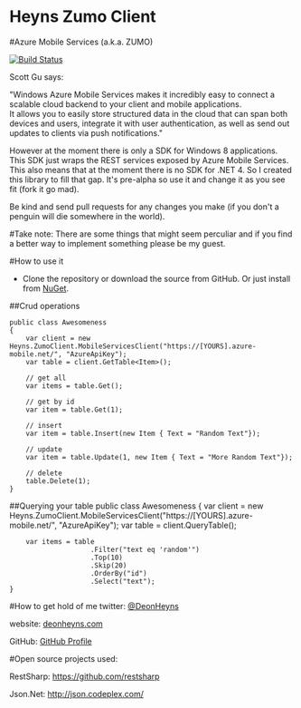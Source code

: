 Heyns Zumo Client
===================================
#Azure Mobile Services (a.k.a. ZUMO) 

[![Build Status](http://hookify.cloudapp.net:8080/job/Heyns%20ZumoClient/badge/icon)](http://hookify.cloudapp.net:8080/job/Heyns%20ZumoClient/)

Scott Gu says:

"Windows Azure Mobile Services makes it incredibly easy to connect a scalable cloud backend to your client and mobile applications.  
It allows you to easily store structured data in the cloud that can span both devices and users, integrate it with user authentication, as well as send out updates to clients via push notifications."

However at the moment there is only a SDK for Windows 8 applications. This SDK just wraps the REST services exposed by Azure Mobile Services.
This also means that at the moment there is no SDK for .NET 4. So I created this library to fill that gap. It's pre-alpha so use it and change it as you see fit (fork it go mad). 

Be kind and send pull requests for any changes you make (if you don't a penguin will die somewhere in the world).

#Take note:
There are some things that might seem perculiar and if you find a better way to implement something please be my guest. 

#How to use it

* Clone the repository or download the source from GitHub. Or just install from [NuGet](https://nuget.org/packages/Heyns.ZumoClient).

##Crud operations

	public class Awesomeness
	{
		var client = new Heyns.ZumoClient.MobileServicesClient("https://[YOURS].azure-mobile.net/", "AzureApiKey");
        var table = client.GetTable<Item>();
		
		// get all 
        var items = table.Get();
		
		// get by id
		var item = table.Get(1);
		
		// insert
		var item = table.Insert(new Item { Text = "Random Text"});
		
		// update
		var item = table.Update(1, new Item { Text = "More Random Text"});
		
		// delete
		table.Delete(1);
	}

##Querying your table
	public class Awesomeness
	{
		var client = new Heyns.ZumoClient.MobileServicesClient("https://[YOURS].azure-mobile.net/", "AzureApiKey");
        var table = client.QueryTable<Item>();
		
		var items = table
						.Filter("text eq 'random'")
						.Top(10)
						.Skip(20)
                        .OrderBy("id")
                        .Select("text");
	}
	
#How to get hold of me
twitter: [@DeonHeyns](https://twitter.com/deonheyns)

website: [deonheyns.com](http://deonheyns.com/contact)

GitHub: [GitHub Profile](https://github.com/deonheyns)

#Open source projects used:

RestSharp: https://github.com/restsharp

Json.Net: http://json.codeplex.com/
